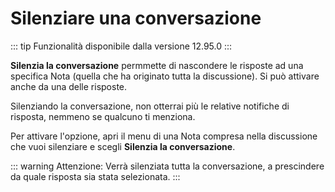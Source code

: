 # Silenziare una conversazione

::: tip
Funzionalità disponibile dalla versione 12.95.0
:::

**Silenzia la conversazione** permmette di nascondere le risposte ad una specifica Nota (quella che ha originato tutta la discussione). Si può attivare anche da una delle risposte.

Silenziando la conversazione, non otterrai più le relative notifiche di risposta, nemmeno se qualcuno ti menziona.

Per attivare l'opzione, apri il menu di una Nota compresa nella discussione che vuoi silenziare e scegli **Silenzia la conversazione**.

::: warning
Attenzione: Verrà silenziata tutta la conversazione, a prescindere da quale risposta sia stata selezionata.
:::
